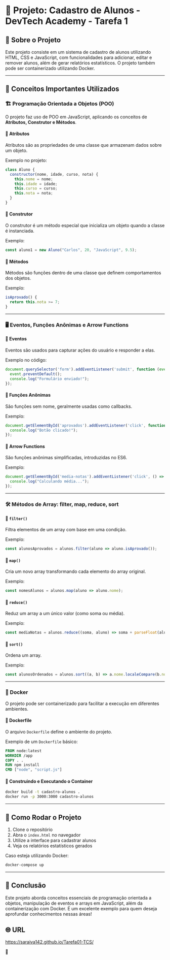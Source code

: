 # 📘 Projeto: Cadastro de Alunos - DevTech Academy - Tarefa 1

## 📌 Sobre o Projeto
Este projeto consiste em um sistema de cadastro de alunos utilizando HTML, CSS e JavaScript, com funcionalidades para adicionar, editar e remover alunos, além de gerar relatórios estatísticos. O projeto também pode ser containerizado utilizando Docker.

---

## 📌 Conceitos Importantes Utilizados

### 🏗️ Programação Orientada a Objetos (POO)
O projeto faz uso de POO em JavaScript, aplicando os conceitos de **Atributos, Construtor e Métodos**.

#### 🔹 Atributos
Atributos são as propriedades de uma classe que armazenam dados sobre um objeto.

Exemplo no projeto:
```javascript
class Aluno {
  constructor(nome, idade, curso, nota) {
    this.nome = nome;
    this.idade = idade;
    this.curso = curso;
    this.nota = nota;
  }
}
```

#### 🔹 Construtor
O construtor é um método especial que inicializa um objeto quando a classe é instanciada.

Exemplo:
```javascript
const aluno1 = new Aluno("Carlos", 20, "JavaScript", 9.5);
```

#### 🔹 Métodos
Métodos são funções dentro de uma classe que definem comportamentos dos objetos.

Exemplo:
```javascript
isAprovado() {
  return this.nota >= 7;
}
```

---

### 🖥️ Eventos, Funções Anônimas e Arrow Functions

#### 🔹 Eventos
Eventos são usados para capturar ações do usuário e responder a elas.

Exemplo no código:
```javascript
document.querySelector('form').addEventListener('submit', function (event) {
  event.preventDefault();
  console.log("Formulário enviado!");
});
```

#### 🔹 Funções Anônimas
São funções sem nome, geralmente usadas como callbacks.

Exemplo:
```javascript
document.getElementById('aprovados').addEventListener('click', function () {
  console.log("Botão clicado!");
});
```

#### 🔹 Arrow Functions
São funções anônimas simplificadas, introduzidas no ES6.

Exemplo:
```javascript
document.getElementById('media-notas').addEventListener('click', () => {
  console.log("Calculando média...");
});
```

---

### 🛠️ Métodos de Array: filter, map, reduce, sort

#### 🔹 `filter()`
Filtra elementos de um array com base em uma condição.

Exemplo:
```javascript
const alunosAprovados = alunos.filter(aluno => aluno.isAprovado());
```

#### 🔹 `map()`
Cria um novo array transformando cada elemento do array original.

Exemplo:
```javascript
const nomesAlunos = alunos.map(aluno => aluno.nome);
```

#### 🔹 `reduce()`
Reduz um array a um único valor (como soma ou média).

Exemplo:
```javascript
const mediaNotas = alunos.reduce((soma, aluno) => soma + parseFloat(aluno.nota), 0) / alunos.length;
```

#### 🔹 `sort()`
Ordena um array.

Exemplo:
```javascript
const alunosOrdenados = alunos.sort((a, b) => a.nome.localeCompare(b.nome));
```

---

### 🐳 Docker
O projeto pode ser containerizado para facilitar a execução em diferentes ambientes.

#### 🔹 Dockerfile
O arquivo `Dockerfile` define o ambiente do projeto.

Exemplo de um `Dockerfile` básico:
```dockerfile
FROM node:latest
WORKDIR /app
COPY . .
RUN npm install
CMD ["node", "script.js"]
```

#### 🔹 Construindo e Executando o Container
```sh
docker build -t cadastro-alunos .
docker run -p 3000:3000 cadastro-alunos
```

---

## 🚀 Como Rodar o Projeto
1. Clone o repositório
2. Abra o `index.html` no navegador
3. Utilize a interface para cadastrar alunos
4. Veja os relatórios estatísticos gerados

Caso esteja utilizando Docker:
```sh
docker-compose up
```

---

## 📌 Conclusão
Este projeto aborda conceitos essenciais de programação orientada a objetos, manipulação de eventos e arrays em JavaScript, além da containerização com Docker. É um excelente exemplo para quem deseja aprofundar conhecimentos nessas áreas!

## 🌐 URL

https://saraiva142.github.io/Tarefa01-TCS/

🐳
